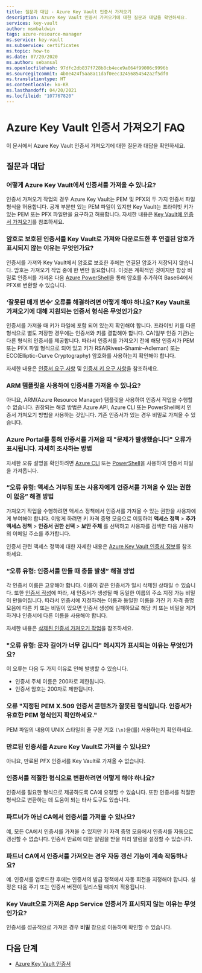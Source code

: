 ```yaml
---
title: 질문과 대답 - Azure Key Vault 인증서 가져오기
description: Azure Key Vault 인증서 가져오기에 대한 질문과 대답을 확인하세요.
services: key-vault
author: msmbaldwin
tags: azure-resource-manager
ms.service: key-vault
ms.subservice: certificates
ms.topic: how-to
ms.date: 07/20/2020
ms.author: sebansal
ms.openlocfilehash: 97dfc2db837f728b8cb4ece9a064f99006c9996b
ms.sourcegitcommit: 4b0e424f5aa8a11daf0eec32456854542a2f5df0
ms.translationtype: HT
ms.contentlocale: ko-KR
ms.lasthandoff: 04/20/2021
ms.locfileid: "107767820"
---
```

# <a name="importing-azure-key-vault-certificates-faq"></a>Azure Key Vault 인증서 가져오기 FAQ

이 문서에서 Azure Key Vault 인증서 가져오기에 대한 질문과 대답을 확인하세요.

## <a name="frequently-asked-questions"></a>질문과 대답

### <a name="how-can-i-import-a-certificate-in-azure-key-vault"></a>어떻게 Azure Key Vault에서 인증서를 가져올 수 있나요?

인증서 가져오기 작업의 경우 Azure Key Vault는 PEM 및 PFX의 두 가지 인증서 파일 형식을 허용합니다. 공개 부분만 있는 PEM 파일이 있지만 Key Vault는 프라이빗 키가 있는 PEM 또는 PFX 파일만을 요구하고 허용합니다. 자세한 내용은 [Key Vault에 인증서 가져오기](./tutorial-import-certificate.md#import-a-certificate-to-key-vault)를 참조하세요.

### <a name="after-i-import-a-password-protected-certificate-to-key-vault-and-then-download-it-why-cant-i-see-the-password-thats-associated-with-it"></a>암호로 보호된 인증서를 Key Vault로 가져와 다운로드한 후 연결된 암호가 표시되지 않는 이유는 무엇인가요?
     
인증서를 가져와 Key Vault에서 암호로 보호한 후에는 연결된 암호가 저장되지 않습니다. 암호는 가져오기 작업 중에 한 번만 필요합니다. 이것은 계획적인 것이지만 항상 비밀로 인증서를 가져온 다음 [Azure PowerShell](https://social.technet.microsoft.com/wiki/contents/articles/37431.exporting-azure-app-service-certificates.aspx)을 통해 암호를 추가하여 Base64에서 PFX로 변환할 수 있습니다.

### <a name="how-can-i-resolve-a-bad-parameter-error-what-are-the-supported-certificate-formats-for-importing-to-key-vault"></a>‘잘못된 매개 변수’ 오류를 해결하려면 어떻게 해야 하나요? Key Vault로 가져오기에 대해 지원되는 인증서 형식은 무엇인가요?

인증서를 가져올 때 키가 파일에 포함 되어 있는지 확인해야 합니다. 프라이빗 키를 다른 형식으로 별도 저장한 경우에는 인증서와 키를 결합해야 합니다. CA(일부 인증 기관)는 다른 형식의 인증서를 제공합니다. 따라서 인증서를 가져오기 전에 해당 인증서가 PEM 또는 PFX 파일 형식으로 되어 있고 키가 RSA(Rivest–Shamir–Adleman) 또는 ECC(Elliptic-Curve Cryptography) 암호화를 사용하는지 확인해야 합니다. 

자세한 내용은 [인증서 요구 사항](./certificate-scenarios.md#formats-of-import-we-support) 및 [인증서 키 요구 사항](../keys/about-keys.md)을 참조하세요.

###  <a name="can-i-import-a-certificate-by-using-an-arm-template"></a>ARM 템플릿을 사용하여 인증서를 가져올 수 있나요?

아니요, ARM(Azure Resource Manager) 템플릿을 사용하여 인증서 작업을 수행할 수 없습니다. 권장되는 해결 방법은 Azure API, Azure CLI 또는 PowerShell에서 인증서 가져오기 방법을 사용하는 것입니다. 기존 인증서가 있는 경우 비밀로 가져올 수 있습니다.

### <a name="when-i-import-a-certificate-via-the-azure-portal-i-get-a-something-went-wrong-error-how-can-i-investigate-further"></a>Azure Portal를 통해 인증서를 가져올 때 "문제가 발생했습니다" 오류가 표시됩니다. 자세히 조사하는 방법
     
자세한 오류 설명을 확인하려면 [Azure CLI](/cli/azure/keyvault/certificate#az_keyvault_certificate_import) 또는 [PowerShell](/powershell/module/azurerm.keyvault/import-azurekeyvaultcertificate)을 사용하여 인증서 파일을 가져옵니다.

### <a name="how-can-i-resolve-error-type-access-denied-or-user-is-unauthorized-to-import-certificate"></a>“오류 유형: 액세스 거부됨 또는 사용자에게 인증서를 가져올 수 있는 권한이 없음” 해결 방법
    
가져오기 작업을 수행하려면 액세스 정책에서 인증서를 가져올 수 있는 권한을 사용자에게 부여해야 합니다. 이렇게 하려면 키 자격 증명 모음으로 이동하여 **액세스 정책** > **추가 액세스 정책** > **인증서 권한 선택** > **보안 주체** 를 선택하고 사용자를 검색한 다음 사용자의 이메일 주소를 추가합니다. 

인증서 관련 액세스 정책에 대한 자세한 내용은 [Azure Key Vault 인증서 정보](./about-certificates.md#certificate-access-control)를 참조하세요.


### <a name="how-can-i-resolve-error-type-conflict-when-creating-a-certificate"></a>“오류 유형: 인증서를 만들 때 충돌 발생” 해결 방법
    
각 인증서 이름은 고유해야 합니다. 이름이 같은 인증서가 일시 삭제된 상태일 수 있습니다. 또한 [인증서 작성](./about-certificates.md#composition-of-a-certificate)에 따라, 새 인증서가 생성될 때 동일한 이름의 주소 지정 가능 비밀이 만들어집니다. 따라서 인증서에 지정하려는 이름과 동일한 이름을 가진 키 자격 증명 모음에 다른 키 또는 비밀이 있으면 인증서 생성에 실패하므로 해당 키 또는 비밀을 제거하거나 인증서에 다른 이름을 사용해야 합니다. 

자세한 내용은 [삭제된 인증서 가져오기 작업](/rest/api/keyvault/getdeletedcertificate/getdeletedcertificate)을 참조하세요.

### <a name="why-am-i-getting-error-type-char-length-is-too-long"></a>"오류 유형: 문자 길이가 너무 깁니다" 메시지가 표시되는 이유는 무엇인가요?
이 오류는 다음 두 가지 이유로 인해 발생할 수 있습니다.    
* 인증서 주체 이름은 200자로 제한됩니다.
* 인증서 암호는 200자로 제한됩니다.


### <a name="error-the-specified-pem-x509-certificate-content-is-in-an-unexpected-format-please-check-if-certificate-is-in-valid-pem-format"></a>오류 "지정된 PEM X.509 인증서 콘텐츠가 잘못된 형식입니다. 인증서가 유효한 PEM 형식인지 확인하세요."
PEM 파일의 내용이 UNIX 스타일의 줄 구분 기호 `(\n)`을(를) 사용하는지 확인하세요.

### <a name="can-i-import-an-expired-certificate-to-azure-key-vault"></a>만료된 인증서를 Azure Key Vault로 가져올 수 있나요?
    
아니요, 만료된 PFX 인증서를 Key Vault로 가져올 수 없습니다.

### <a name="how-can-i-convert-my-certificate-to-the-proper-format"></a>인증서를 적절한 형식으로 변환하려면 어떻게 해야 하나요?

인증서를 필요한 형식으로 제공하도록 CA에 요청할 수 있습니다. 또한 인증서를 적절한 형식으로 변환하는 데 도움이 되는 타사 도구도 있습니다.

### <a name="can-i-import-certificates-from-non-partner-cas"></a>파트너가 아닌 CA에서 인증서를 가져올 수 있나요?
예, 모든 CA에서 인증서를 가져올 수 있지만 키 자격 증명 모음에서 인증서를 자동으로 갱신할 수 없습니다. 인증서 만료에 대한 알림을 받을 미리 알림을 설정할 수 있습니다.

### <a name="if-i-import-a-certificate-from-a-partner-ca-will-the-autorenewal-feature-still-work"></a>파트너 CA에서 인증서를 가져오는 경우 자동 갱신 기능이 계속 작동하나요?
예. 인증서를 업로드한 후에는 인증서의 발급 정책에서 자동 회전을 지정해야 합니다. 설정은 다음 주기 또는 인증서 버전이 릴리스될 때까지 적용됩니다.

### <a name="why-cant-i-see-the-app-service-certificate-that-i-imported-to-key-vault"></a>Key Vault으로 가져온 App Service 인증서가 표시되지 않는 이유는 무엇인가요? 
인증서를 성공적으로 가져온 경우 **비밀** 창으로 이동하여 확인할 수 있습니다.


## <a name="next-steps"></a>다음 단계

- [Azure Key Vault 인증서](./about-certificates.md)
